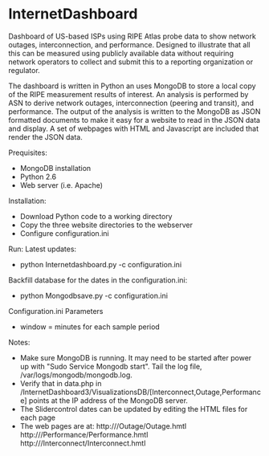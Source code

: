 # InternetDashboard

Dashboard of US-based ISPs using RIPE Atlas probe data to show network outages, interconnection, and performance. Designed to illustrate that all this can be measured using publicly available data without requiring network operators to collect and submit this to a reporting organization or regulator.

The dashboard is written in Python an uses MongoDB to store a local copy of the RIPE measurement results of interest.  An analysis is performed by ASN to derive network outages, interconnection (peering and transit), and performance.  The output of the analysis is written to the MongoDB as JSON formatted documents to make it easy for a website to read in the JSON data and display.  A set of webpages with HTML and Javascript are included that render the JSON data.  

Prequisites:
- MongoDB installation 
- Python 2.6
- Web server (i.e. Apache)

Installation:
- Download Python code to a working directory
- Copy the three website directories to the webserver
- Configure configuration.ini

Run:
Latest updates:
- python Internetdashboard.py -c configuration.ini

Backfill database for the dates in the configuration.ini:
- python Mongodbsave.py -c configuration.ini

Configuration.ini Parameters
- window = minutes for each sample period

Notes:
- Make sure MongoDB is running.  It may need to be started after power up with "Sudo Service Mongodb start".  Tail the log file, /var/logs/mongodb/mongodb.log.
- Verify that in data.php in /InternetDashboard3/VisualizationsDB/[Interconnect,Outage,Performance] points at the IP address of the MongoDB server.
- The Slidercontrol dates can be updated by editing the HTML files for each page
- The web pages are at:
    http://<IP address of webserver>/Outage/Outage.hmtl
    http://<IP address of webserver>/Performance/Performance.hmtl
    http://<IP address of webserver>/Interconnect/Interconnect.hmtl
